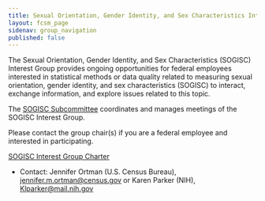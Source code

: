 ```yaml
---
title: Sexual Orientation, Gender Identity, and Sex Characteristics Interest Group
layout: fcsm_page
sidenav: group_navigation
published: false
---
```


<p>The Sexual Orientation, Gender Identity, and Sex Characteristics (SOGISC) Interest Group provides ongoing opportunities for federal employees interested in statistical methods or data quality related to measuring sexual orientation, gender identity, and sex characteristics (SOGISC) to interact, exchange information, and explore issues related to this topic.</p>

<p>The <a href="{{site.baseurl}}/groups/sogisc">SOGISC Subcommittee</a> coordinates and manages meetings of the SOGISC Interest Group.</p>

<p>Please contact the group chair(s) if you are a federal employee and interested in participating.</p>

<p><a href="{{site.baseurl}}/assets/fcsm/files/docs/SOGISC Interest Group Charter FINAL 2024.01.26 signed.pdf">SOGISC Interest Group Charter</a></p>

<ul>
  <li>Contact: Jennifer Ortman (U.S. Census Bureau), <a href="mailto:jennifer.m.ortman@census.gov">jennifer.m.ortman@census.gov</a> or Karen Parker (NIH), <a href="mailto:Klparker@mail.nih.gov">Klparker@mail.nih.gov</a></li>
</ul>